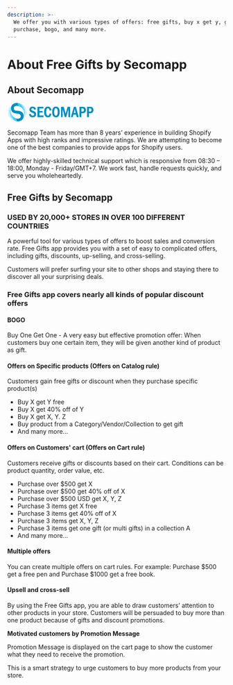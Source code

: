 ```yaml
---
description: >-
  We offer you with various types of offers: free gifts, buy x get y, gift with
  purchase, bogo, and many more.
---
```


# About Free Gifts by Secomapp

## About Secomapp

![](.gitbook/assets/image.png)

Secomapp Team has more than 8 years’ experience in building Shopify Apps with high ranks and impressive ratings. We are attempting to become one of the best companies to provide apps for Shopify users.

We offer highly-skilled technical support which is responsive from 08:30 – 18:00, Monday - Friday/GMT+7. We work fast, handle requests quickly, and serve you wholeheartedly.

## Free Gifts by Secomapp

### **USED BY 20,000+ STORES IN OVER 100 DIFFERENT COUNTRIES**

A powerful tool for various types of offers to boost sales and conversion rate. Free Gifts app provides you with a set of easy to complicated offers, including gifts, discounts, up-selling, and cross-selling.

Customers will prefer surfing your site to other shops and staying there to discover all your surprising deals.

### **Free Gifts app covers nearly all kinds of popular discount offers**

#### **BOGO**

Buy One Get One - A very easy but effective promotion offer: When customers buy one certain item, they will be given another kind of product as gift.

#### **Offers on Specific products \(Offers on Catalog rule\)**

Customers gain free gifts or discount when they purchase specific product\(s\) 

* Buy X get Y free
* Buy X get 40% off of Y
* Buy X get X, Y. Z
* Buy product from a Category/Vendor/Collection to get gift
* And many more...

#### **Offers on Customers' cart \(Offers on Cart rule\)**

Customers receive gifts or discounts based on their cart. Conditions can be product quantity, order value, etc.

* Purchase over $500 get X
* Purchase over $500 get 40% off of X
* Purchase over $500 USD get X, Y, Z
* Purchase 3 items get X free
* Purchase 3 items get 40% off of X
* Purchase 3 items get X, Y, Z
* Purchase 3 items get one gift \(or multi gifts\) in a collection A
* And many more...

#### **Multiple offers**

You can create multiple offers on cart rules. For example: Purchase $500 get a free pen and Purchase $1000 get a free book. 

#### **Upsell and cross-sell**

By using the Free Gifts app, you are able to draw customers’ attention to other products in your store. Customers will be persuaded to buy more than one product because of gifts and discount promotions. 

**Motivated customers by Promotion Message** 

Promotion Message is displayed on the cart page to show the customer what they need to receive the promotion. 
  
This is a smart strategy to urge customers to buy more products from your store. 

#### 

